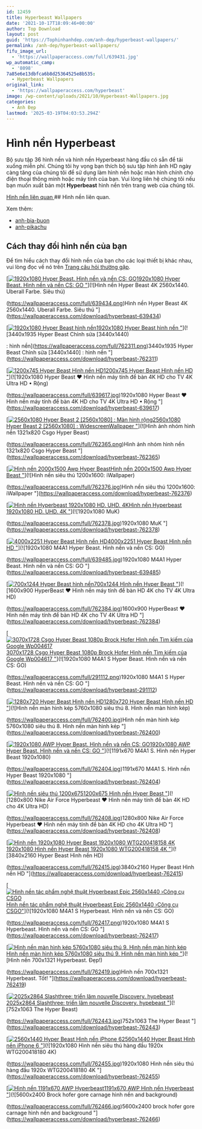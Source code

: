```yaml
---
id: 12459
title: Hyperbeast Wallpapers
date: '2021-10-17T18:09:46+00:00'
author: Top Download
layout: post
guid: 'https://Tophinhanhdep.com/anh-dep/hyperbeast-wallpapers/'
permalink: /anh-dep/hyperbeast-wallpapers/
fifu_image_url:
  - 'https://wallpaperaccess.com/full/639431.jpg'
wp_automatic_camp:
  - '8098'
7a85e6e13dbfca6b8d25364525e8b535:
  - Hyperbeast Wallpapers
original_link:
  - 'https://wallpaperaccess.com/hyperbeast'
image: /wp-content/uploads/2021/10/Hyperbeast-Wallpapers.jpg
categories:
  - Ảnh Đẹp
lastmod: '2025-03-19T04:03:53.294Z'
---
```

# Hình nền Hyperbeast

Bộ sưu tập 36 hình nền và hình nền Hyperbeast hàng đầu có sẵn để tải xuống miễn phí. Chúng tôi hy vọng bạn thích bộ sưu tập hình ảnh HD ngày càng tăng của chúng tôi để sử dụng làm hình nền hoặc màn hình chính cho điện thoại thông minh hoặc máy tính của bạn. Vui lòng liên hệ chúng tôi nếu bạn muốn xuất bản một **Hyperbeast** hình nền trên trang web của chúng tôi.

[Hình nền liên quan ](#related) ## Hình nền liên quan.

   
 Xem thêm:

   
- [anh-bia-buon](https://tophinhanhdep.com/anh-bia/anh-bia-buon/)
- [anh-pikachu](https://tophinhanhdep.com/anh-anime/anh-pikachu/)

## Cách thay đổi hình nền của bạn

Để tìm hiểu cách thay đổi hình nền của bạn cho các loại thiết bị khác nhau, vui lòng đọc về nó trên [Trang câu hỏi thường gặp](https://tophinhanhdep.com/faq/).

  
[[![1920x1080 Hyper Beast.  Hình nền và nền CS: GO](https://wallpaperaccess.com/full/639431.jpg)1920x1080 Hyper Beast. Hình nền và nền CS: GO "](https://wallpaperaccess.com/download/hyperbeast-639431)](![Hình nền Hyper Beast 4K 2560x1440.  Uberall Farbe.  Siêu thú)

(https://wallpaperaccess.com/full/639434.png)Hình nền Hyper Beast 4K 2560x1440. Uberall Farbe. Siêu thú "](https://wallpaperaccess.com/download/hyperbeast-639434)

[[![1920x1080 Hyper Beast hình nền](https://wallpaperaccess.com/full/639492.jpg)1920x1080 Hyper Beast hình nền "](https://wallpaperaccess.com/download/hyperbeast-639492)](![3440x1935 Hyper Beast Chỉnh sửa [3440x1440)

 : hình nền](https://wallpaperaccess.com/full/762311.png)3440x1935 Hyper Beast Chỉnh sửa \[3440x1440\] : hình nền "](https://wallpaperaccess.com/download/hyperbeast-762311)

[[![1200x745 Hyper Beast Hình nền HD](https://wallpaperaccess.com/full/762348.jpg)1200x745 Hyper Beast Hình nền HD "](https://wallpaperaccess.com/download/hyperbeast-762348)](![1920x1080 Hyper Beast ❤ Hình nền máy tính để bàn 4K HD cho TV 4K Ultra HD • Rộng)

(https://wallpaperaccess.com/full/639617.jpg)1920x1080 Hyper Beast ❤ Hình nền máy tính để bàn 4K HD cho TV 4K Ultra HD • Rộng "](https://wallpaperaccess.com/download/hyperbeast-639617)

[[![2560x1080 Hyper Beast 2 [2560x1080] : Màn hình rộng](https://wallpaperaccess.com/full/762357.png)2560x1080 Hyper Beast 2 \[2560x1080\] : WidescreenWallpaper "](https://wallpaperaccess.com/download/hyperbeast-762357)](![Hình ảnh nhóm hình nền 1321x820 Csgo Hyper Beast)

(https://wallpaperaccess.com/full/762365.png)Hình ảnh nhóm hình nền 1321x820 Csgo Hyper Beast "](https://wallpaperaccess.com/download/hyperbeast-762365)

[[![Hình nền 2000x1500 Awp Hyper Beast](https://wallpaperaccess.com/full/762368.jpg)Hình nền 2000x1500 Awp Hyper Beast "](https://wallpaperaccess.com/download/hyperbeast-762368)](![Hình nền siêu thú 1200x1600: iWallpaper)

(https://wallpaperaccess.com/full/762376.jpg)Hình nền siêu thú 1200x1600: iWallpaper "](https://wallpaperaccess.com/download/hyperbeast-762376)

[[![Hình nền Hyperbeast 1920x1080 HD.  UHD.  4K](https://wallpaperaccess.com/full/639507.jpg)Hình nền Hyperbeast 1920x1080 HD. UHD. 4K "](https://wallpaperaccess.com/download/hyperbeast-639507)](![1920x1080 MuK)

(https://wallpaperaccess.com/full/762378.jpg)1920x1080 MuK "](https://wallpaperaccess.com/download/hyperbeast-762378)

[[![4000x2251 Hyper Beast Hình nền HD](https://wallpaperaccess.com/full/693929.jpg)4000x2251 Hyper Beast Hình nền HD "](https://wallpaperaccess.com/download/hyperbeast-693929)](![1920x1080 M4A1 Hyper Beast.  Hình nền và nền CS: GO)

(https://wallpaperaccess.com/full/639485.jpg)1920x1080 M4A1 Hyper Beast. Hình nền và nền CS: GO "](https://wallpaperaccess.com/download/hyperbeast-639485)

[[![700x1244 Hyper Beast hình nền](https://wallpaperaccess.com/full/762383.jpg)700x1244 Hình nền Hyper Beast "](https://wallpaperaccess.com/download/hyperbeast-762383)](![1600x900 HyperBeast ❤ Hình nền máy tính để bàn HD 4K cho TV 4K Ultra HD)

(https://wallpaperaccess.com/full/762384.jpg)1600x900 HyperBeast ❤ Hình nền máy tính để bàn HD 4K cho TV 4K Ultra HD "](https://wallpaperaccess.com/download/hyperbeast-762384)

[[![3070x1728 Csgo Hyper Beast 1080p Brock Hofer Hình nền Tìm kiếm của Google Wp004617](https://wallpaperaccess.com/full/639621.jpg)3070x1728 Csgo Hyper Beast 1080p Brock Hofer Hình nền Tìm kiếm của Google Wp004617 "](https://wallpaperaccess.com/download/hyperbeast-639621)](![1920x1080 M4A1 S Hyper Beast.  Hình nền và nền CS: GO)

(https://wallpaperaccess.com/full/291112.png)1920x1080 M4A1 S Hyper Beast. Hình nền và nền CS: GO "](https://wallpaperaccess.com/download/hyperbeast-291112)

[[![1280x720 Hyper Beast Hình nền HD](https://wallpaperaccess.com/full/762398.jpg)1280x720 Hyper Beast Hình nền HD "](https://wallpaperaccess.com/download/hyperbeast-762398)](![Hình nền màn hình kép 5760x1080 siêu thú 8. Hình nền màn hình kép)

(https://wallpaperaccess.com/full/762400.jpg)Hình nền màn hình kép 5760x1080 siêu thú 8. Hình nền màn hình kép "](https://wallpaperaccess.com/download/hyperbeast-762400)

[[![1920x1080 AWP Hyper Beast.  Hình nền và nền CS: GO](https://wallpaperaccess.com/full/639645.jpg)1920x1080 AWP Hyper Beast. Hình nền và nền CS: GO "](https://wallpaperaccess.com/download/hyperbeast-639645)](![1191x670 M4A1 S. Hình nền Hyper Beast 1920x1080)

(https://wallpaperaccess.com/full/762404.jpg)1191x670 M4A1 S. Hình nền Hyper Beast 1920x1080 "](https://wallpaperaccess.com/download/hyperbeast-762404)

[[![Hình nền siêu thú 1200x675](https://wallpaperaccess.com/full/762406.jpg)1200x675 Hình nền Hyper Beast "](https://wallpaperaccess.com/download/hyperbeast-762406)](![1280x800 Nike Air Force Hyperbeast ❤ Hình nền máy tính để bàn 4K HD cho 4K Ultra HD)

(https://wallpaperaccess.com/full/762408.jpg)1280x800 Nike Air Force Hyperbeast ❤ Hình nền máy tính để bàn 4K HD cho 4K Ultra HD "](https://wallpaperaccess.com/download/hyperbeast-762408)

[[![Hình nền 1920x1080 Hyper Beast 1920x1080 WTG200418158 4K](https://wallpaperaccess.com/full/762411.jpg)1920x1080 Hình nền Hyper Beast 1920x1080 WTG200418158 4K "](https://wallpaperaccess.com/download/hyperbeast-762411)](![3840x2160 Hyper Beast Hình nền HD)

(https://wallpaperaccess.com/full/762415.jpg)3840x2160 Hyper Beast Hình nền HD "](https://wallpaperaccess.com/download/hyperbeast-762415)

[[![Hình nền tác phẩm nghệ thuật Hyperbeast Epic 2560x1440 ›Công cụ CSGO](https://wallpaperaccess.com/full/762416.jpg)Hình nền tác phẩm nghệ thuật Hyperbeast Epic 2560x1440 ›Công cụ CSGO"](https://wallpaperaccess.com/download/hyperbeast-762416)](![1920x1080 M4A1 S Hyperbeast.  Hình nền và nền CS: GO)

(https://wallpaperaccess.com/full/762417.png)1920x1080 M4A1 S Hyperbeast. Hình nền và nền CS: GO "](https://wallpaperaccess.com/download/hyperbeast-762417)

[[![Hình nền màn hình kép 5760x1080 siêu thú 9. Hình nền màn hình kép](https://wallpaperaccess.com/full/762418.jpg)Hình nền màn hình kép 5760x1080 siêu thú 9. Hình nền màn hình kép "](https://wallpaperaccess.com/download/hyperbeast-762418)](![Hình nền 700x1321 Hyperbeast.  Đẹp!)

(https://wallpaperaccess.com/full/762419.jpg)Hình nền 700x1321 Hyperbeast. Tốt! "](https://wallpaperaccess.com/download/hyperbeast-762419)

[[![2025x2864 Slashthree: triển lãm nouvelle Discovery.  hypebeast](https://wallpaperaccess.com/full/639528.jpg)2025x2864 Slashthree: triển lãm nouvelle Discovery. hypebeast "](https://wallpaperaccess.com/download/hyperbeast-639528)](![752x1063 The Hyper Beast)

(https://wallpaperaccess.com/full/762443.jpg)752x1063 The Hyper Beast "](https://wallpaperaccess.com/download/hyperbeast-762443)

[[![2560x1440 Hyper Beast Hình nền iPhone 6](https://wallpaperaccess.com/full/762452.jpg)2560x1440 Hyper Beast Hình nền iPhone 6 "](https://wallpaperaccess.com/download/hyperbeast-762452)](![1920x1080 Hình nền siêu thú hàng đầu 1920x WTG200418180 4K)

(https://wallpaperaccess.com/full/762455.jpg)1920x1080 Hình nền siêu thú hàng đầu 1920x WTG200418180 4K "](https://wallpaperaccess.com/download/hyperbeast-762455)

[[![Hình nền 1191x670 AWP Hyperbeast](https://wallpaperaccess.com/full/291121.jpg)1191x670 AWP Hình nền Hyperbeast "](https://wallpaperaccess.com/download/hyperbeast-291121)](![5600x2400 Brock hofer gore carnage hình nền and background)

(https://wallpaperaccess.com/full/762466.jpg)5600x2400 brock hofer gore carnage hình nền and background "](https://wallpaperaccess.com/download/hyperbeast-762466)
